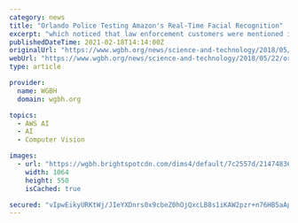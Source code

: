 ```yaml
---
category: news
title: "Orlando Police Testing Amazon's Real-Time Facial Recognition"
excerpt: "which noticed that law enforcement customers were mentioned in the marketing of Amazon's \"Rekognition\" service. Until now, American police have used facial recognition primarily to compare still photos from crime scenes with mug shots. But now Amazon and ..."
publishedDateTime: 2021-02-18T14:14:00Z
originalUrl: "https://www.wgbh.org/news/science-and-technology/2018/05/22/orlando-police-testing-amazons-real-time-facial-recognition"
webUrl: "https://www.wgbh.org/news/science-and-technology/2018/05/22/orlando-police-testing-amazons-real-time-facial-recognition"
type: article

provider:
  name: WGBH
  domain: wgbh.org

topics:
  - AWS AI
  - AI
  - Computer Vision

images:
  - url: "https://wgbh.brightspotcdn.com/dims4/default/7c2557d/2147483647/strip/true/crop/1064x550+0+0/resize/1064x550!/quality/70/?url=https%3A%2F%2Fwgbh.brightspotcdn.com%2F2d%2F2e%2F42ef53b806b11e04f8d057f1ae93%2Famazonytscreengrab-custom-bd108a3518dfcadc437bffd9c0384a153f4f166b.jpg"
    width: 1064
    height: 550
    isCached: true

secured: "vIpwEikyURKtWj/JIeYXDnrs0x9cbeZ0hOjQxcLB8s1iKAW2pzr+n76HB5aAp+4zB7/dIR4rBnqTAmOWQTJFxcUiLuEdgrb/d1rfq3DETJiqEyrlTqs+A6OTR2ZyJ3/TnX4cREndk0KZpKC73wF+woq0c+9iclkaheBnIIK1D+H7HU4ucaB8z8L/V7O3QRF6N9hljKSpFohHu2LHGhZ5jAgW0r3f3lAOuKbckDLg4Rs/IlqMp/tE7pHwO2ibCnS5SDregKw+NMIbYmJM1xZFps9V9pydZJQWs1tdzxwduyRsaiLQA3myQMNIlTBnpXNKMxtbz8a9OZq/8t1FyB6J9pRt56KbEYiB2chXk+WHvy0=;eDP06esIp8T+GT2Z2YbHFQ=="
---
```


